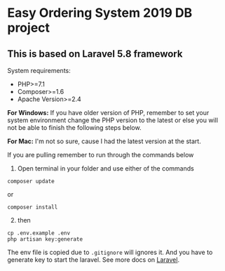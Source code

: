 # Easy Ordering System 2019 DB project
## This is based on Laravel 5.8 framework

System requirements:
 - PHP>=7.1
 - Composer>=1.6
 - Apache Version>=2.4

**For Windows:** If you have older version of PHP, remember to set your system environment change the PHP version to the latest or else you will not be able to finish the following steps below.

**For Mac:** I'm not so sure, cause I had the latest version at the start.

If you are pulling remember to run through the commands below

1. Open terminal in your folder and use either of the commands
```
composer update 
```
  or
```
composer install 
```
2. then
```
cp .env.example .env
php artisan key:generate

```
The env file is copied due to ```.gitignore``` will ignores it.
And you have to generate key to start the laravel. 
See more docs on [Laravel](https://laravel.com/docs/5.8).
